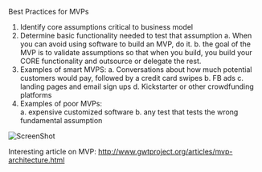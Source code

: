 Best Practices for MVPs 
1. Identify core assumptions critical to business model 
2. Determine basic functionality needed to test that assumption 
  a. When you can avoid using software to build an MVP, do it. 
  b. the goal of the MVP is to validate assumptions so that when you build, you build your CORE functionality and outsource or delegate the rest. 
3. Examples of smart MVPS: 
  a. Conversations about how much potential customers would pay, followed by a credit card swipes 
  b. FB ads 
  c. landing pages and email sign ups 
  d. Kickstarter or other crowdfunding platforms 
4. Examples of poor MVPs:  
  a. expensive customized software 
  b. any test that tests the wrong fundamental assumption 

![ScreenShot](http://assets.uxbooth.com/uploads/2015/01/Spotify.png)  
  
  Interesting article on MVP:
  http://www.gwtproject.org/articles/mvp-architecture.html

